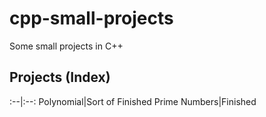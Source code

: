 # cpp-small-projects
Some small projects in C++

## Projects (Index)
:--|:--:
Polynomial|Sort of Finished
Prime Numbers|Finished

